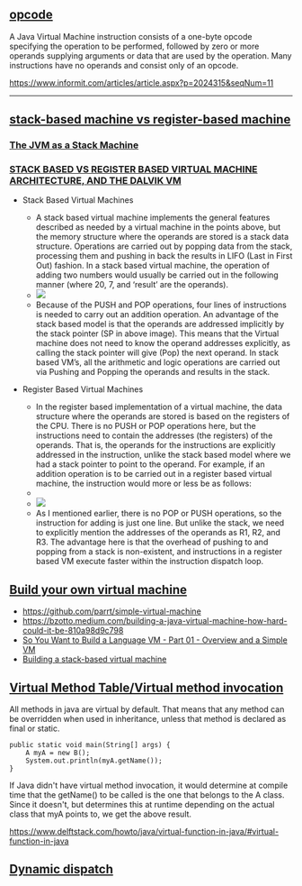 ## [opcode](https://en.wikipedia.org/wiki/Opcode)
A Java Virtual Machine instruction consists of a one-byte opcode specifying the operation to be performed, followed by zero or more operands supplying arguments or data that are used by the operation. Many instructions have no operands and consist only of an opcode.

https://www.informit.com/articles/article.aspx?p=2024315&seqNum=11

---------
## [stack-based machine vs register-based machine](https://www.youtube.com/watch?v=7hrLD4z8eUA&list=PLGNbPb3dQJ_446PjTYQ0mCn2OGoHSKraB&index=2)

### [The JVM as a Stack Machine](https://courses.cs.ut.ee/MTAT.05.085/2014_spring/uploads/Main/JVM%20Bytecode.pdf)
### [STACK BASED VS REGISTER BASED VIRTUAL MACHINE ARCHITECTURE, AND THE DALVIK VM](https://markfaction.wordpress.com/2012/07/15/stack-based-vs-register-based-virtual-machine-architecture-and-the-dalvik-vm/)

- Stack Based Virtual Machines

    - A stack based virtual machine implements the general features described as needed by a virtual machine in the points above, but the memory structure where the operands are stored is a stack data structure. Operations are carried out by popping data from the stack, processing them and pushing in back the results in LIFO (Last in First Out) fashion. In a stack based virtual machine, the operation of adding two numbers would usually be carried out in the following manner (where 20, 7, and ‘result’ are the operands).
    - ![](https://markfaction.files.wordpress.com/2012/07/stackadd_thumb.png?w=356&h=133&zoom=2)
    - 
      Because of the PUSH and POP operations, four lines of instructions is needed to carry out an addition operation. An advantage of the stack based model is that the operands are addressed implicitly by the stack pointer (SP in above image). This means that the Virtual machine does not need to know the operand addresses explicitly, as calling the stack pointer will give (Pop) the next operand. In stack based VM’s, all the arithmetic and logic operations are carried out via Pushing and Popping the operands and results in the stack.
- Register Based Virtual Machines
    - In the register based implementation of a virtual machine, the data structure where the operands are stored is based on the registers of the CPU. There is no PUSH or POP operations here, but the instructions need to contain the addresses (the registers) of the operands. That is, the operands for the instructions are explicitly addressed in the instruction, unlike the stack based model where we had a stack pointer to point to the operand. For example, if an addition operation is to be carried out in a register based virtual machine, the instruction would more or less be as follows:
    - 
    - ![](https://markfaction.files.wordpress.com/2012/07/registeradd_thumb.png?w=456&h=224&zoom=2)
    - 
      As I mentioned earlier, there is no POP or PUSH operations, so the instruction for adding is just one line. But unlike the stack, we need to explicitly mention the addresses of the operands as R1, R2, and R3. The advantage here is that the overhead of pushing to and popping from a stack is non-existent, and instructions in a register based VM execute faster within the instruction dispatch loop.


 
## [Build your own virtual machine](https://github.com/danistefanovic/build-your-own-x#build-your-own-emulator--virtual-machine)
- https://github.com/parrt/simple-virtual-machine
- https://bzotto.medium.com/building-a-java-virtual-machine-how-hard-could-it-be-810a98d9c798
- [So You Want to Build a Language VM - Part 01 - Overview and a Simple VM](https://blog.subnetzero.io/post/building-language-vm-part-01/)
- [Building a stack-based virtual machine](https://dev.to/jimsy/building-a-stack-based-virtual-machine-5gkd)

## [Virtual Method Table/Virtual method invocation](https://stackoverflow.com/questions/2486160/java-virtual-methods)
All methods in java are virtual by default. That means that any method can be overridden when used in inheritance, unless that method is declared as final or static.

```
public static void main(String[] args) {
    A myA = new B();
    System.out.println(myA.getName());
}
```
If Java didn't have virtual method invocation, it would determine at compile time that the getName() to be called is the one that belongs to the A class. Since it doesn't, but determines this at runtime depending on the actual class that myA points to, we get the above result.

https://www.delftstack.com/howto/java/virtual-function-in-java/#virtual-function-in-java

## [Dynamic dispatch](https://stackoverflow.com/questions/4343247/what-is-dynamic-method-dispatch-and-how-does-it-relate-to-inheritance)
    
    
        
            
            
                



    

            